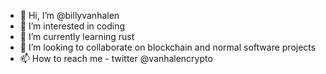 - 👋 Hi, I’m @billyvanhalen
- 👀 I’m interested in coding
- 🌱 I’m currently learning rust
- 💞️ I’m looking to collaborate on blockchain and normal software projects
- 📫 How to reach me - twitter @vanhalencrypto

<!---
billyvanhalen/billyvanhalen is a ✨ special ✨ repository because its `README.md` (this file) appears on your GitHub profile.
You can click the Preview link to take a look at your changes.
--->
